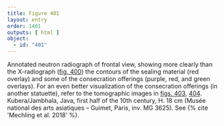 ```yaml
---
title: Figure 401
layout: entry
order: 1401
outputs: [ html ]
object:
  - id: "401"
---
```


Annotated neutron radiograph of frontal view, showing more clearly than the X-radiograph ([fig. 400](/visual-atlas/400/)) the contours of the sealing material (red overlay) and some of the consecration offerings (purple, red, and green overlays). For an even better visualization of the consecration offerings (in another statuette), refer to the tomographic images in [figs. 403](/visual-atlas/403/), [404](/visual-atlas/404/). Kubera/Jambhala, Java, first half of the 10th century, H. 18 cm (Musée national des arts asiatiques – Guimet, Paris, inv. MG 3625). See {% cite 'Mechling et al. 2018' %}.
